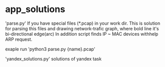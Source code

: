 # app_solutions
'parse.py'
If you have special files (*.pcap) in your work dir.
This is solution for parsing this files and drawing network-trafic graph, where bold line it's bi-directional edge(arc)
In addition script finds IP ~ MAC devices withhelp ARP request.

exaple run 'python3 parse.py {name}.pcap'

'yandex_solutions.py'
solutions of yandex task